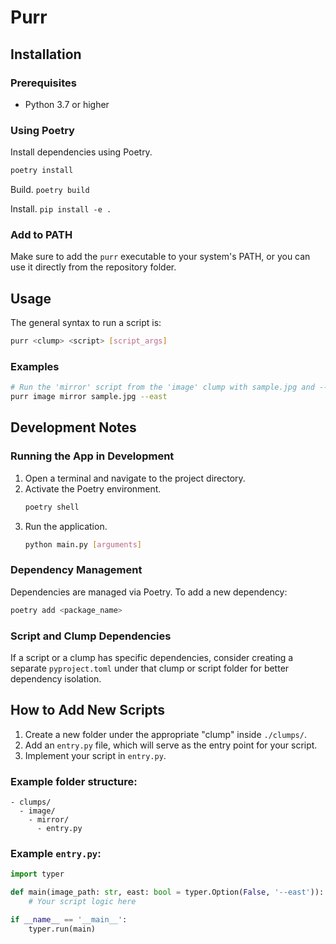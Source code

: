 # Purr

## Installation

### Prerequisites

- Python 3.7 or higher

### Using Poetry

Install dependencies using Poetry.
```bash
poetry install
```

Build.
`poetry build`

Install.
`pip install -e .`

### Add to PATH

Make sure to add the `purr` executable to your system's PATH, or you can use it directly from the repository folder.

## Usage

The general syntax to run a script is:

```bash
purr <clump> <script> [script_args]
```

### Examples

```bash
# Run the 'mirror' script from the 'image' clump with sample.jpg and --east flag
purr image mirror sample.jpg --east
```

## Development Notes

### Running the App in Development

1. Open a terminal and navigate to the project directory.
2. Activate the Poetry environment.
    ```bash
    poetry shell
    ```
3. Run the application.
    ```bash
    python main.py [arguments]
    ```

### Dependency Management

Dependencies are managed via Poetry. To add a new dependency:

```bash
poetry add <package_name>
```

### Script and Clump Dependencies

If a script or a clump has specific dependencies, consider creating a separate `pyproject.toml` under that clump or script folder for better dependency isolation.

## How to Add New Scripts

1. Create a new folder under the appropriate "clump" inside `./clumps/`.
2. Add an `entry.py` file, which will serve as the entry point for your script.
3. Implement your script in `entry.py`.

### Example folder structure:

```
- clumps/
  - image/
    - mirror/
      - entry.py
```

### Example `entry.py`:

```python
import typer

def main(image_path: str, east: bool = typer.Option(False, '--east')):
    # Your script logic here

if __name__ == '__main__':
    typer.run(main)
```
